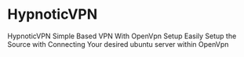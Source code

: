 # HypnoticVPN
HypnoticVPN Simple Based VPN  With OpenVpn Setup
Easily Setup the Source with Connecting Your desired ubuntu server within OpenVpn
